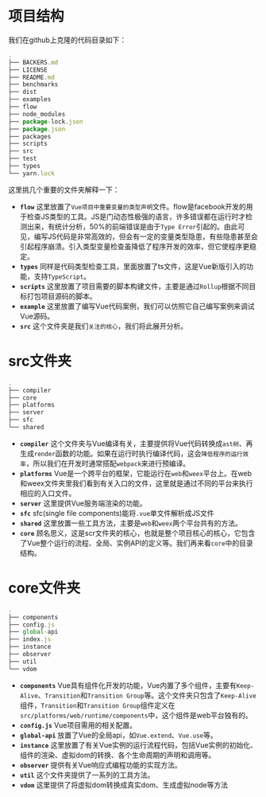 # 项目结构
我们在github上克隆的代码目录如下：
```js
.
├── BACKERS.md
├── LICENSE
├── README.md
├── benchmarks
├── dist
├── examples
├── flow
├── node_modules
├── package-lock.json
├── package.json
├── packages
├── scripts
├── src
├── test
├── types
└── yarn.lock
```
这里挑几个重要的文件夹解释一下：
- **`flow`** 这里放置了`Vue项目中重要变量的类型声明`文件。flow是facebook开发的用于检查JS类型的工具。JS是门动态性极强的语言，许多错误都在运行时才检测出来，有统计分析，50%的前端错误是由于`Type Error`引起的。由此可见，编写JS代码是非常高效的，但会有一定的变量类型隐患，有些隐患甚至会引起程序崩溃。引入类型变量检查虽降低了程序开发的效率，但它使程序更稳定。
- **`types`** 同样是代码类型检查工具，里面放置了ts文件，这是Vue新版引入的功能，支持`TypeScript`。
- **`scripts`** 这里放置了项目需要的脚本构建文件，主要是通过`Rollup`根据不同目标打包项目源码的脚本。
- **`example`** 这里放置了编写Vue代码案例，我们可以仿照它自己编写案例来调试Vue源码。
- **`src`** 这个文件夹是我们`关注的核心`，我们将此展开分析。
  
# src文件夹
```js
.
├── compiler
├── core
├── platforms
├── server
├── sfc
└── shared
```
- **`compiler`** 这个文件夹与Vue编译有关，主要提供将Vue代码转换成`ast树`、再生成`render`函数的功能。如果在运行时执行编译代码，这会`降低程序的运行效率`，所以我们在开发时通常搭配`webpack`来进行预编译。
- **`platforms`** Vue是一个跨平台的框架，它能运行在`web`和`weex`平台上。在web和weex文件夹里我们看到有关入口的文件，这里就是通过不同的平台来执行相应的入口文件。
- **`server`** 这里提供Vue服务端渲染的功能。
- **`sfc`** sfc(single file components)能将`.vue`单文件解析成JS文件
- **`shared`** 这里放置一些工具方法，主要是`web`和`weex`两个平台共有的方法。
- **`core`** 顾名思义，这是scr文件夹的核心，也就是整个项目核心的核心，它包含了Vue整个运行的流程、全局、实例API的定义等。我们再来看`core`中的目录结构。

# core文件夹
```js
.
├── components
├── config.js
├── global-api
├── index.js
├── instance
├── observer
├── util
└── vdom
```
- **`components`** Vue具有组件化开发的功能，Vue内置了多个组件，主要有`Keep-Alive`、`Transition`和`Transition Group`等。这个文件夹只包含了`Keep-Alive`组件，`Transition`和`Transition Group`组件定义在`src/platforms/web/runtime/components`中，这个组件是web平台独有的。
- **`config.js`** Vue项目需用的相关配置。
- **`global-api`** 放置了Vue的全局api，如`Vue.extend`、`Vue.use`等。
- **`instance`** 这里放置了有关Vue实例的运行流程代码，包括Vue实例的初始化、组件的渲染、虚拟dom的转换、各个生命周期的声明和调用等。
- **`observer`** 提供有关Vue响应式编程功能的实现方法。
- **`util`** 这个文件夹提供了一系列的工具方法。
- **`vdom`** 这里提供了将虚拟dom转换成真实dom、生成虚拟node等方法


